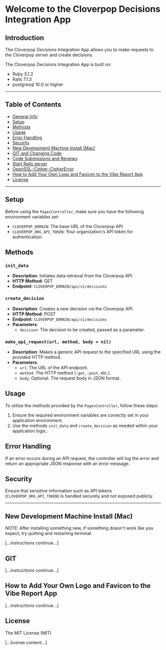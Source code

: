 # Welcome to the Cloverpop Decisions Integration App

## Introduction

The Cloverpop Decisions Integration App allows you to make requests to the Cloverpop server and create decisions.

The Cloverpop Decisions Integration App is built on:
- Ruby 3.1.2
- Rails 7.1.3
- postgresql 10.0 or higher

---

## Table of Contents
- [General Info](#welcome-to-the-vibe-report-app)
- [Setup](#setup)
- [Methods](#methods)
- [Usage](#usage)
- [Error Handling](#error-handling)
- [Security](#security)
- [New Development Machine Install (Mac)](#new-development-machine-install-mac)
- [GIT and Changing Code](#git)
- [Code Submissions and Reviews](#code-submissions-and-reviews)
- [Start Rails server](#start-rails-server)
- [OpenSSL::Cipher::CipherError](#opensslcipherciphererror)
- [How to Add Your Own Logo and Favicon to the Vibe Report App](#how-to-add-your-own-logo-and-favicon-to-the-vibe-report-app)
- [License](#license)

---

## Setup
Before using the `PagesController`, make sure you have the following environment variables set:
- `CLOVERPOP_DOMAIN`: The base URL of the Cloverpop API.
- `CLOVERPOP_ORG_API_TOKEN`: Your organization's API token for authentication.

## Methods

### `init_data`
- **Description**: Initiates data retrieval from the Cloverpop API.
- **HTTP Method**: GET
- **Endpoint**: `CLOVERPOP_DOMAIN/api/v1/decisions`

### `create_decision`
- **Description**: Creates a new decision via the Cloverpop API.
- **HTTP Method**: POST
- **Endpoint**: `CLOVERPOP_DOMAIN/api/v1/decisions`
- **Parameters**:
    - `decision`: The decision to be created, passed as a parameter.

### `make_api_request(url, method, body = nil)`
- **Description**: Makes a generic API request to the specified URL using the provided HTTP method.
- **Parameters**:
    - `url`: The URL of the API endpoint.
    - `method`: The HTTP method (`:get`, `:post`, etc.).
    - `body`: Optional. The request body in JSON format.

## Usage
To utilize the methods provided by the `PagesController`, follow these steps:
1. Ensure the required environment variables are correctly set in your application environment.
2. Use the methods `init_data` and `create_decision` as needed within your application logic.

## Error Handling
If an error occurs during an API request, the controller will log the error and return an appropriate JSON response with an error message.

## Security
Ensure that sensitive information such as API tokens (`CLOVERPOP_ORG_API_TOKEN`) is handled securely and not exposed publicly.

---

## New Development Machine Install (Mac)

*NOTE:* After installing something new, if something doesn't work like you expect, try quitting and restarting terminal.

[...instructions continue...]

## GIT

[...instructions continue...]

## How to Add Your Own Logo and Favicon to the Vibe Report App

[...instructions continue...]

## License

The MIT License (MIT)

[...license content...]

